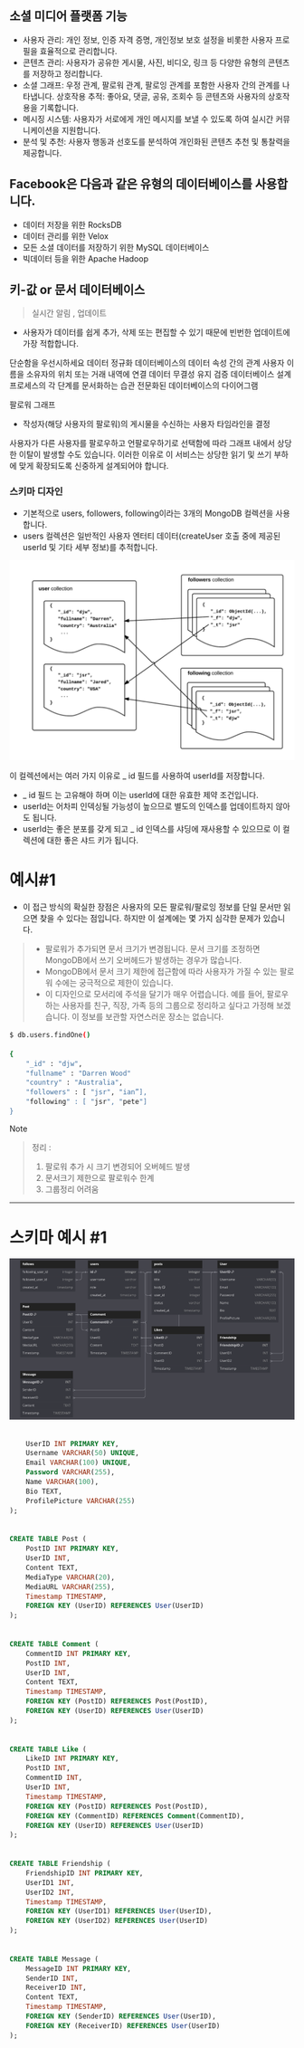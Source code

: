 

##  소셜 미디어 플랫폼 기능
- 사용자 관리: 개인 정보, 인증 자격 증명, 개인정보 보호 설정을 비롯한 사용자 프로필을 효율적으로 관리합니다.
- 콘텐츠 관리: 사용자가 공유한 게시물, 사진, 비디오, 링크 등 다양한 유형의 콘텐츠를 저장하고 정리합니다.
- 소셜 그래프: 우정 관계, 팔로워 관계, 팔로잉 관계를 포함한 사용자 간의 관계를 나타냅니다.
상호작용 추적: 좋아요, 댓글, 공유, 조회수 등 콘텐츠와 사용자의 상호작용을 기록합니다.
- 메시징 시스템: 사용자가 서로에게 개인 메시지를 보낼 수 있도록 하여 실시간 커뮤니케이션을 지원합니다.
- 분석 및 추천: 사용자 행동과 선호도를 분석하여 개인화된 콘텐츠 추천 및 통찰력을 제공합니다.
 
 
## Facebook은 다음과 같은 유형의 데이터베이스를 사용합니다.

- 데이터 저장을 위한 RocksDB
- 데이터 관리를 위한 Velox
- 모든 소셜 데이터를 저장하기 위한 MySQL 데이터베이스
- 빅데이터 등을 위한 Apache Hadoop 


## 키-값 or 문서 데이터베이스
> 실시간 알림 , 업데이트
- 사용자가 데이터를 쉽게 추가, 삭제 또는 편집할 수 있기 때문에 빈번한 업데이트에 가장 적합합니다. 


단순함을 우선시하세요
데이터 정규화
데이터베이스의 데이터 속성 간의 관계
사용자 이름을 소유자의 위치 또는 거래 내역에 연결
데이터 무결성 유지 검증
데이터베이스 설계 프로세스의 각 단계를 문서화하는 습관
전문화된 데이터베이스의 다이어그램



팔로워 그래프

- 작성자(해당 사용자의 팔로워)의 게시물을 수신하는 사용자 타임라인을 결정

사용자가 다른 사용자를 팔로우하고 언팔로우하기로 선택함에 따라 그래프 내에서 상당한 이탈이 발생할 수도 있습니다. 이러한 이유로 이 서비스는 상당한 읽기 및 쓰기 부하에 맞게 확장되도록 신중하게 설계되어야 합니다.

### 스키마 디자인

- 기본적으로 users, followers, following이라는 3개의 MongoDB 컬렉션을 사용합니다.
- users 컬렉션은 일반적인 사용자 엔터티 데이터(createUser 호출 중에 제공된 userId 및 기타 세부 정보)를 추적합니다.

![alt text](image-4.png)

이 컬렉션에서는 여러 가지 이유로 _ id 필드를 사용하여 userId를 저장합니다.

* _ id 필드 는 고유해야 하며 이는 userId에 대한 유효한 제약 조건입니다.
* userId는 어차피 인덱싱될 가능성이 높으므로 별도의 인덱스를 업데이트하지 않아도 됩니다.
* userId는 좋은 분포를 갖게 되고 _ id 인덱스를 샤딩에 재사용할 수 있으므로 이 컬렉션에 대한 좋은 샤드 키가 됩니다.



# 예시#1
- 이 접근 방식의 확실한 장점은 사용자의 모든 팔로워/팔로잉 정보를 단일 문서만 읽으면 찾을 수 있다는 점입니다. 하지만 이 설계에는 몇 가지 심각한 문제가 있습니다.

> - 팔로워가 추가되면 문서 크기가 변경됩니다. 문서 크기를 조정하면 MongoDB에서 쓰기 오버헤드가 발생하는 경우가 많습니다.
> - MongoDB에서 문서 크기 제한에 접근함에 따라 사용자가 가질 수 있는 팔로워 수에는 궁극적으로 제한이 있습니다.
> - 이 디자인으로 모서리에 주석을 달기가 매우 어렵습니다. 예를 들어, 팔로우하는 사용자를 친구, 직장, 가족 등의 그룹으로 정리하고 싶다고 가정해 보겠습니다. 이 정보를 보관할 자연스러운 장소는 없습니다.



```bash
$ db.users.findOne()

{ 
    "_id" : "djw",
    "fullname" : "Darren Wood"
    "country" : "Australia",
    "followers" : [ "jsr", "ian”],
    "following" : [ "jsr", "pete"]
}
```

> [!NOTE]
> > 정리 : 
> > 1. 팔로워 추가 시 크기 변경되어 오버헤드 발생  
> > 2. 문서크기 제한으로 팔로워수 한계
> > 3. 그룹정리 어려움 




---

# 스키마 예시 #1

![alt text](image-3.png)


```sql

    UserID INT PRIMARY KEY,
    Username VARCHAR(50) UNIQUE,
    Email VARCHAR(100) UNIQUE,
    Password VARCHAR(255),
    Name VARCHAR(100),
    Bio TEXT,
    ProfilePicture VARCHAR(255)
);


CREATE TABLE Post (
    PostID INT PRIMARY KEY,
    UserID INT,
    Content TEXT,
    MediaType VARCHAR(20),
    MediaURL VARCHAR(255),
    Timestamp TIMESTAMP,
    FOREIGN KEY (UserID) REFERENCES User(UserID)
);


CREATE TABLE Comment (
    CommentID INT PRIMARY KEY,
    PostID INT,
    UserID INT,
    Content TEXT,
    Timestamp TIMESTAMP,
    FOREIGN KEY (PostID) REFERENCES Post(PostID),
    FOREIGN KEY (UserID) REFERENCES User(UserID)
);


CREATE TABLE Like (
    LikeID INT PRIMARY KEY,
    PostID INT,
    CommentID INT,
    UserID INT,
    Timestamp TIMESTAMP,
    FOREIGN KEY (PostID) REFERENCES Post(PostID),
    FOREIGN KEY (CommentID) REFERENCES Comment(CommentID),
    FOREIGN KEY (UserID) REFERENCES User(UserID)
);


CREATE TABLE Friendship (
    FriendshipID INT PRIMARY KEY,
    UserID1 INT,
    UserID2 INT,
    Timestamp TIMESTAMP,
    FOREIGN KEY (UserID1) REFERENCES User(UserID),
    FOREIGN KEY (UserID2) REFERENCES User(UserID)
);


CREATE TABLE Message (
    MessageID INT PRIMARY KEY,
    SenderID INT,
    ReceiverID INT,
    Content TEXT,
    Timestamp TIMESTAMP,
    FOREIGN KEY (SenderID) REFERENCES User(UserID),
    FOREIGN KEY (ReceiverID) REFERENCES User(UserID)
);

```


